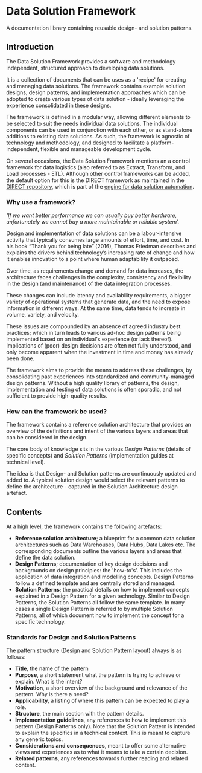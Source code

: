 # Data Solution Framework

A documentation library containing reusable design- and solution patterns.

## Introduction

The Data Solution Framework provides a software and methodology independent, structured approach to developing data solutions.

It is a collection of documents that can be uses as a 'recipe' for creating and managing data solutions. The framework contains example solution designs, design patterns, and implementation approaches which can be adopted to create various types of data solution - ideally leveraging the experience consolidated in these designs.

The framework is defined in a modular way, allowing different elements to be selected to suit the needs individual data solutions. The individual components can be used in conjunction with each other, or as stand-alone additions to existing data solutions. As such, the framework is agnostic of technology and methodology, and designed to facilitate a platform-independent, flexible and manageable development cycle.

On several occasions, the Data Solution Framework mentions an a control framework for data logistics (also referred to as Extract, Transform, and Load processes - ETL). Although other control frameworks can be added, the default option for this is the DIRECT framework as maintained in the [DIRECT repository](https://github.com/data-solution-automation-engine/DIRECT), which is part of the [engine for data solution automation](https://github.com/data-solution-automation-engine).

### Why use a framework?

*‘If we want better performance we can usually buy better hardware, unfortunately we cannot buy a more maintainable or reliable system’.*

Design and implementation of data solutions can be a labour-intensive activity that typically consumes large amounts of effort, time, and cost. In his book “Thank you for being late” (2016), Thomas Friedman describes and explains the drivers behind technology’s increasing rate of change and how it enables innovation to a point where human adaptability it outpaced.

Over time, as requirements change and demand for data increases, the architecture faces challenges in the complexity, consistency and flexibility in the design (and maintenance) of the data integration processes.

These changes can include latency and availability requirements, a bigger variety of operational systems that generate data, and the need to expose information in different ways. At the same time, data tends to increate in volume, variety, and velocity.

These issues are compounded by an absence of agreed industry best practices; which in turn leads to various ad-hoc design patterns being implemented based on an individual's experience (or lack thereof). Implications of (poor) design decisions are often not fully understood, and only become apparent when the investment in time and money has already been done.

The framework aims to provide the means to address these challenges, by consolidating past experiences into standardized and community-managed design patterns. Without a high quality library of patterns, the design, implementation and testing of data solutions is often sporadic, and not sufficient to provide high-quality results.

### How can the framework be used?

The framework contains a reference solution architecture that provides an overview of the definitions and intent of the various layers and areas that can be considered in the design.

The core body of knowledge sits in the various *Design Patterns* (details of specific concepts) and *Solution Patterns* (implementation guides at technical level).

The idea is that Design- and Solution patterns are continuously updated and added to. A typical solution design would select the relevant patterns to define the architecture - captured in the Solution Architecture design artefact.

## Contents

At a high level, the framework contains the following artefacts:

* **Reference solution architecture**; a blueprint for a common data solution architectures such as Data Warehouses, Data Hubs, Data Lakes etc. The corresponding documents outline the various layers and areas that define the data solution.
* **Design Patterns**; documentation of key design decisions and backgrounds on design principles: the 'how-to's'. This includes the application of data integration and modelling concepts. Design Patterns follow a defined template and are centrally stored and managed.
* **Solution Patterns**; the practical details on how to implement concepts explained in a Design Pattern for a given technology. Similar to Design Patterns, the Solution Patterns all follow the same template. In many cases a single Design Pattern is referred to by multiple Solution Patterns, all of which document how to implement the concept for a specific technology.

### Standards for Design and Solution Patterns

The pattern structure (Design and Solution Pattern layout) always is as follows:

* **Title**, the name of the pattern
* **Purpose**, a short statement what the pattern is trying to achieve or explain. What is the intent?
* **Motivation**, a short overview of the background and relevance of the pattern. Why is there a need?
* **Applicability**, a listing of where this pattern can be expected to play a role.
* **Structure**, the main section with the pattern details.
* **Implementation guidelines**, any references to how to implement this pattern (Design Patterns only). Note that the Solution Pattern is intended to explain the specifics in a technical context. This is meant to capture any generic topics.  
* **Considerations and consequences**, meant to offer some alternative views and experiences as to what it means to take a certain decision.
* **Related patterns**, any references towards further reading and related content.
